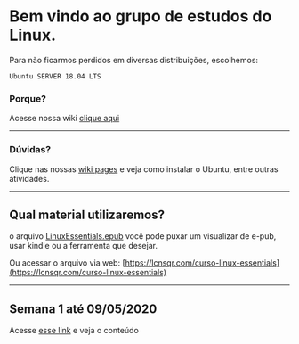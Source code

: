 # Bem vindo ao grupo de estudos do Linux.

Para não ficarmos perdidos em diversas distribuições, escolhemos:

`Ubuntu SERVER 18.04 LTS`

### Porque?
Acesse nossa wiki [clique aqui](https://github.com/UnivespTeam/Linux/wiki/Qual-distribui%C3%A7%C3%A3o-vamos-usar%3F)


------------
### Dúvidas?
Clique nas nossas [wiki pages](https://github.com/UnivespTeam/Linux/wiki/Instalando-o-Ubuntu) e veja como instalar o Ubuntu, entre outras atividades.

------------

## Qual material utilizaremos?

o arquivo [LinuxEssentials.epub](https://github.com/UnivespTeam/Linux/blob/master/LinuxEssentials.epub "LinuxEssentials.epub") você pode puxar um visualizar de e-pub, usar kindle ou a ferramenta que desejar.

Ou acessar o arquivo via web:
[https://lcnsqr.com/curso-linux-essentials](https://lcnsqr.com/curso-linux-essentials)


------------
## Semana 1 até 09/05/2020
Acesse [esse link](https://github.com/UnivespTeam/Linux/wiki/Semana-1) e veja o conteúdo
